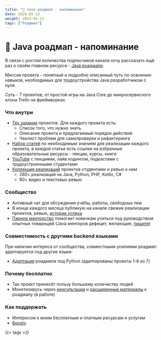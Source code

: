 ```yaml
---
title: "🎯 Java роадмап - напоминание"
date: 2024-05-13
weight: 2024-05-13
tags: ["Роадмап"]
---
```


# 🎯 Java роадмап - напоминание

В связи с ростом количества подписчиков канала хочу рассказать ещё раз о своём главном ресурсе - [Java роадмапе](https://zhukovsd.github.io/java-backend-learning-course/).

Миссия проекта - понятный и подробно описанный путь по освоению навыков, необходимых для трудоустройства Java разработчиком c нуля.

Суть - 7 проектов, от простой игры на Java Core до микросервисного клона Trello на фреймворках.

### Что внутри

- [Тех.задания](https://zhukovsd.github.io/java-backend-learning-course/#%D0%BF%D1%80%D0%BE%D0%B5%D0%BA%D1%82%D1%8B-%D1%81-%D1%82%D0%B5%D1%85%D0%B7%D0%B0%D0%B4%D0%B0%D0%BD%D0%B8%D1%8F%D0%BC%D0%B8) проектов. Для каждого проекта есть:
  - Список того, что нужно знать
  - Описание проекта и предлагаемый порядок действий
  - Чеклист проблем для самопроверки и рефакторинга
- [Набор статей](https://zhukovsd.github.io/java-backend-learning-course/#%D1%82%D1%80%D0%B5%D0%B1%D1%83%D0%B5%D0%BC%D1%8B%D0%B5-%D0%B7%D0%BD%D0%B0%D0%BD%D0%B8%D1%8F-%D0%B8-%D1%82%D0%B5%D1%85%D0%BD%D0%BE%D0%BB%D0%BE%D0%B3%D0%B8%D0%B8) по необходимым знаниям для реализации каждого проекта, в каждой статье есть ссылки на избранные образовательные ресурсы - лекции, курсы, книги
- [YouTube](https://www.youtube.com/@zhukovsd_it_mentor) с лекциями, лайв кодингом, подкастами с трудоустроенными студентами
- [Коллекция реализаций](https://github.com/zhukovsd/java-backend-learning-course/blob/main/Projects/FinishedProjects/index.md) проектов студентами и ревью к ним
  - 260+ реализаций на Java, Python, PHP, Kotlin, C#
  - 80+ видео и текстовых ревью

### Сообщество

- Активный чат для обсуждения учёбы, работы, свободных тем
- В конце каждого месяца публикую на канале свежие реализации проектов, ревью, [истории успеха](https://t.me/zhukovsd_it_chat/56150)
- [Парное менторство](https://t.me/zhukovsd_it_mentor/109) помогает новичкам учиться под руководством опытных товарищей (Java менторов дефицит, желающие, [пишите](https://t.me/zhukovsd))

### Совместимость с другими backend языками

При наличии интереса от сообщества, совместными усилиями роадмап адаптируется под другие языки:
- [Адаптация](https://zhukovsd.github.io/python-backend-learning-course/) роадмапа под Python (адаптированы проекты 1-6 из 7)

### Почему бесплатно

- Так проект принесёт пользу большему количеству людей
- Монетизирусь через [консультации](https://telegra.ph/Konsultacii--IT-Mentor--Sergej-ZHukov-11-11) и [расширенные материалы](https://t.me/zhukovsd_it_mentor/122) к роадмапу (в работе)

### Как поддержать

- Интересом к моим бесплатным и платным ресурсам и услугам
- [Boosty](https://boosty.to/zhukovsd)

{{< tags >}}